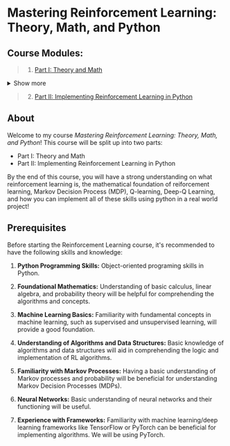 # Mastering Reinforcement Learning: Theory, Math, and Python

## Course Modules:

> 1. [Part I: Theory and Math](https://colab.research.google.com/github/danplotkin/mastering_rl/blob/main/mastering_rl_part1.ipynb)
<details>
   <summary> Show more </summary>
>[Introduction to Reinforcement Learning](https://colab.research.google.com/github/danplotkin/mastering_rl/blob/main/mastering_rl_part1.ipynb#scrollTo=9-9rUEY2mo9a)
   
>>[Reinforcement Learning vs Supervised and Unsupervised Learning](https://colab.research.google.com/github/danplotkin/mastering_rl/blob/main/mastering_rl_part1.ipynb#scrollTo=akvqtK_vbUJF)

>>[Use Cases for Reinforcement Learning](https://colab.research.google.com/github/danplotkin/mastering_rl/blob/main/mastering_rl_part1.ipynb#scrollTo=BWxTKKSebhwu)

>>[Markov Decision Processes (MDP)](https://colab.research.google.com/github/danplotkin/mastering_rl/blob/main/mastering_rl_part1.ipynb#scrollTo=fcuasjvunYGv)

>>>[A. Markov Property](https://colab.research.google.com/github/danplotkin/mastering_rl/blob/main/mastering_rl_part1.ipynb#scrollTo=DLv66adWna4G)

>>>[B. Agent-Environment Interaction in MDPs](https://colab.research.google.com/github/danplotkin/mastering_rl/blob/main/mastering_rl_part1.ipynb#scrollTo=JgcljOBwndhn)

>>>[C. State-Action Representation in MDPs.](https://colab.research.google.com/github/danplotkin/mastering_rl/blob/main/mastering_rl_part1.ipynb#scrollTo=L0nxi9sfngNu)

>>>[D. Mars Rover Example Introduction](https://colab.research.google.com/github/danplotkin/mastering_rl/blob/main/mastering_rl_part1.ipynb#scrollTo=HkgIA0ItdJaM)

>>>[E. MDP Trajectory](https://colab.research.google.com/github/danplotkin/mastering_rl/blob/main/mastering_rl_part1.ipynb#scrollTo=JaxB5Uxwnif2)

>>>[F. Transition Probabilities](https://colab.research.google.com/github/danplotkin/mastering_rl/blob/main/mastering_rl_part1.ipynb#scrollTo=TUtM3bW1nmjJ)

>>>>[I. Transition Probabilities with Stochastic Environment (Mars Rover)](https://colab.research.google.com/github/danplotkin/mastering_rl/blob/main/mastering_rl_part1.ipynb#scrollTo=9wglnomfvLlP)

>>>[G. Expected Return](https://colab.research.google.com/github/danplotkin/mastering_rl/blob/main/mastering_rl_part1.ipynb#scrollTo=MiU34uW1nrLR)

>>>>[I. Example with Mars Rover](https://colab.research.google.com/github/danplotkin/mastering_rl/blob/main/mastering_rl_part1.ipynb#scrollTo=lG-R0F4l3KTE)

>>>[H. Policies](https://colab.research.google.com/github/danplotkin/mastering_rl/blob/main/mastering_rl_part1.ipynb#scrollTo=x1jrBqhWQN0s)

>>>[I. Value Functions](https://colab.research.google.com/github/danplotkin/mastering_rl/blob/main/mastering_rl_part1.ipynb#scrollTo=tlamPbi7Vrvj)

>>>[J. Representing MDP as a Tuple](https://colab.research.google.com/github/danplotkin/mastering_rl/blob/main/mastering_rl_part1.ipynb#scrollTo=K2g6_pReay6x)

>>[Policy Optimality](https://colab.research.google.com/github/danplotkin/mastering_rl/blob/main/mastering_rl_part1.ipynb#scrollTo=jG0-HB76hwPT)

>>>[A. Policy Improvement Theorem](https://colab.research.google.com/github/danplotkin/mastering_rl/blob/main/mastering_rl_part1.ipynb#scrollTo=_xrjl-zmpCwg)

>>>[B. Optimal State-Value Function](https://colab.research.google.com/github/danplotkin/mastering_rl/blob/main/mastering_rl_part1.ipynb#scrollTo=_F9mu0-W4p7o)

>>>[C. Optimal Action-Value Function](https://colab.research.google.com/github/danplotkin/mastering_rl/blob/main/mastering_rl_part1.ipynb#scrollTo=CR2qnP-SBYd8)

>>>[D. Bellman Optimality Equation for $Q^*$](https://colab.research.google.com/github/danplotkin/mastering_rl/blob/main/mastering_rl_part1.ipynb#scrollTo=yi3HoW-Jn5HL)

>>>[E. Deriving Optimal Policy](https://colab.research.google.com/github/danplotkin/mastering_rl/blob/main/mastering_rl_part1.ipynb#scrollTo=747OG0dPU7d4)

>>[Q-Learning](https://colab.research.google.com/github/danplotkin/mastering_rl/blob/main/mastering_rl_part1.ipynb#scrollTo=wepK9xsw3sZS)

>>>[A. Q-Value Table](https://colab.research.google.com/github/danplotkin/mastering_rl/blob/main/mastering_rl_part1.ipynb#scrollTo=3Ca3sxI3gHNv)

>>>>[I. Initialization](https://colab.research.google.com/github/danplotkin/mastering_rl/blob/main/mastering_rl_part1.ipynb#scrollTo=0tDTbVXsgLKK)

>>>[B. Exploration Vs Exploitation](https://colab.research.google.com/github/danplotkin/mastering_rl/blob/main/mastering_rl_part1.ipynb#scrollTo=EySyN_4OUgOR)

>>>>[I. Epsilon Greedy Strategy](https://colab.research.google.com/github/danplotkin/mastering_rl/blob/main/mastering_rl_part1.ipynb#scrollTo=4SgZyIjhZPpg)

>>>[C. Q-value Update with Q-Learning Algorithm](https://colab.research.google.com/github/danplotkin/mastering_rl/blob/main/mastering_rl_part1.ipynb#scrollTo=RSwVXzkCgcCW)

>>>[D. Mars Rover Q-Learning Example](https://colab.research.google.com/github/danplotkin/mastering_rl/blob/main/mastering_rl_part1.ipynb#scrollTo=Dh2CauP9Z0KW)

>>>>[Step 1. Q-Value Table Initialization](https://colab.research.google.com/github/danplotkin/mastering_rl/blob/main/mastering_rl_part1.ipynb#scrollTo=Dh2CauP9Z0KW)

>>>>[Step 2: Current State $s_4$](https://colab.research.google.com/github/danplotkin/mastering_rl/blob/main/mastering_rl_part1.ipynb#scrollTo=Dh2CauP9Z0KW)

>>>>[Step 3: Transition and Reward](https://colab.research.google.com/github/danplotkin/mastering_rl/blob/main/mastering_rl_part1.ipynb#scrollTo=Dh2CauP9Z0KW)

>>>>[Step 4: Q-Value Update](https://colab.research.google.com/github/danplotkin/mastering_rl/blob/main/mastering_rl_part1.ipynb#scrollTo=Dh2CauP9Z0KW)

>>>>[Step 5: Update Q Table:](https://colab.research.google.com/github/danplotkin/mastering_rl/blob/main/mastering_rl_part1.ipynb#scrollTo=Dh2CauP9Z0KW)

>>[Deep Q-Learning](https://colab.research.google.com/github/danplotkin/mastering_rl/blob/main/mastering_rl_part1.ipynb#scrollTo=c3iKjQMQnG49)

>>>[A. Deep Q-Networks (DQN)](https://colab.research.google.com/github/danplotkin/mastering_rl/blob/main/mastering_rl_part1.ipynb#scrollTo=KilZ4mPTzPSl)

>>>>[I. Policy Network Architecture](https://colab.research.google.com/github/danplotkin/mastering_rl/blob/main/mastering_rl_part1.ipynb#scrollTo=HaEfX4bvps8r)

>>>>[II. Loss Calculation](https://colab.research.google.com/github/danplotkin/mastering_rl/blob/main/mastering_rl_part1.ipynb#scrollTo=13Fgz5ZypFV9)

>>>>[III. Update Parameters](https://colab.research.google.com/github/danplotkin/mastering_rl/blob/main/mastering_rl_part1.ipynb#scrollTo=z77xcioF1zvf)

>>>[B. Experience Replay & Replay Memory](https://colab.research.google.com/github/danplotkin/mastering_rl/blob/main/mastering_rl_part1.ipynb#scrollTo=TsE6pvapqUEA)

>>>>[I. Replay Memory as a Tuple](https://colab.research.google.com/github/danplotkin/mastering_rl/blob/main/mastering_rl_part1.ipynb#scrollTo=DBEdMyjqu-d7)

>>>>[II. Randomly Sampling Replay Memory](https://colab.research.google.com/github/danplotkin/mastering_rl/blob/main/mastering_rl_part1.ipynb#scrollTo=_I2dEDDQvRKT)

>>>>[III. Training with Replay](https://colab.research.google.com/github/danplotkin/mastering_rl/blob/main/mastering_rl_part1.ipynb#scrollTo=llc3SZcZvMMR)

>>[Training a DQN](https://colab.research.google.com/github/danplotkin/mastering_rl/blob/main/mastering_rl_part1.ipynb#scrollTo=I7kN5qId108M)

>>>[A. Training Steps](https://colab.research.google.com/github/danplotkin/mastering_rl/blob/main/mastering_rl_part1.ipynb#scrollTo=AQOc87ehbvoY)

>>>>[I. Sample a Random Batch from Replay Memory.](https://colab.research.google.com/github/danplotkin/mastering_rl/blob/main/mastering_rl_part1.ipynb#scrollTo=rBmV4iBGjN1g)

>>>>[II. Preprocess the State](https://colab.research.google.com/github/danplotkin/mastering_rl/blob/main/mastering_rl_part1.ipynb#scrollTo=RtuMBKEEjP6y)

>>>>[III. Forward Propagation](https://colab.research.google.com/github/danplotkin/mastering_rl/blob/main/mastering_rl_part1.ipynb#scrollTo=U6o2_-EdkNjF)

>>>>[IV. Calculate Loss](https://colab.research.google.com/github/danplotkin/mastering_rl/blob/main/mastering_rl_part1.ipynb#scrollTo=Dsz5GRVPjh8W)

>>>>[V. Backpropagation & Gradient Descent](https://colab.research.google.com/github/danplotkin/mastering_rl/blob/main/mastering_rl_part1.ipynb#scrollTo=CSDluyVEvKXn)

>>>[B. Full Training Loop](https://colab.research.google.com/github/danplotkin/mastering_rl/blob/main/mastering_rl_part1.ipynb#scrollTo=SVRu7rydwThH)

>>>[C. Limitations of Standard DQNs](https://colab.research.google.com/github/danplotkin/mastering_rl/blob/main/mastering_rl_part1.ipynb#scrollTo=OPbovuUNgudF)

>>[Target Network](https://colab.research.google.com/github/danplotkin/mastering_rl/blob/main/mastering_rl_part1.ipynb#scrollTo=-5wpSYDdggXg)

>>>[A. Initialization](https://colab.research.google.com/github/danplotkin/mastering_rl/blob/main/mastering_rl_part1.ipynb#scrollTo=UQpvGiNMoW3c)

>>>[B. Soft Update](https://colab.research.google.com/github/danplotkin/mastering_rl/blob/main/mastering_rl_part1.ipynb#scrollTo=hMazPWK0pLLm)

>>>[C. Updated Training Process](https://colab.research.google.com/github/danplotkin/mastering_rl/blob/main/mastering_rl_part1.ipynb#scrollTo=yE4em57vpuIR)

>[Next Steps](https://colab.research.google.com/github/danplotkin/mastering_rl/blob/main/mastering_rl_part1.ipynb#scrollTo=nm5hJe3oo-DL)

</details>

> 2. [Part II: Implementing Reinforcement Learning in Python](https://colab.research.google.com/github/danplotkin/mastering_rl/blob/main/mastering_rl_part2.ipynb)

## About
Welcome to my course *Mastering Reinforcement Learning: Theory, Math, and Python*! This course will be split up into two parts:
* Part I: Theory and Math
* Part II: Implementing Reinforcement Learning in Python 

By the end of this course, you will have a strong understanding on what reinforcement learning is, the mathematical foundation of reiforcement learning, Markov Decision Process (MDP), Q-learning, Deep-Q Learning, and how you can implement all of these skills using python in a real world project!

## Prerequisites

Before starting the Reinforcement Learning course, it's recommended to have the following skills and knowledge:

1. **Python Programming Skills:** Object-oriented programing skills in Python.

2. **Foundational Mathematics:** Understanding of basic calculus, linear algebra, and probability theory will be helpful for comprehending the algorithms and concepts.

3. **Machine Learning Basics:** Familiarity with fundamental concepts in machine learning, such as supervised and unsupervised learning, will provide a good foundation.

4. **Understanding of Algorithms and Data Structures:** Basic knowledge of algorithms and data structures will aid in comprehending the logic and implementation of RL algorithms.

5. **Familiarity with Markov Processes:** Having a basic understanding of Markov processes and probability will be beneficial for understanding Markov Decision Processes (MDPs).

6. **Neural Networks:** Basic understanding of neural networks and their functioning will be useful.
   
7. **Experience with Frameworks:** Familiarity with machine learning/deep learning frameworks like TensorFlow or PyTorch can be beneficial for implementing algorithms. We will be using PyTorch.
